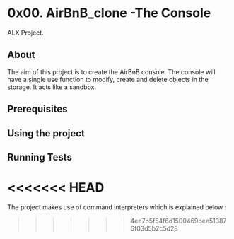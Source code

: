 # 0x00. AirBnB_clone -The Console

ALX Project.

## About

The aim of this project is to create the AirBnB console.
The console will have a single use function to modify, create and delete objects in the storage. It acts like a sandbox.

## Prerequisites

## Using the project

## Running Tests
<<<<<<< HEAD
=======
The project makes use of command interpreters which is explained below :

>>>>>>> 4ee7b5f54f6d1500469bee513876f03d5b2c5d28
